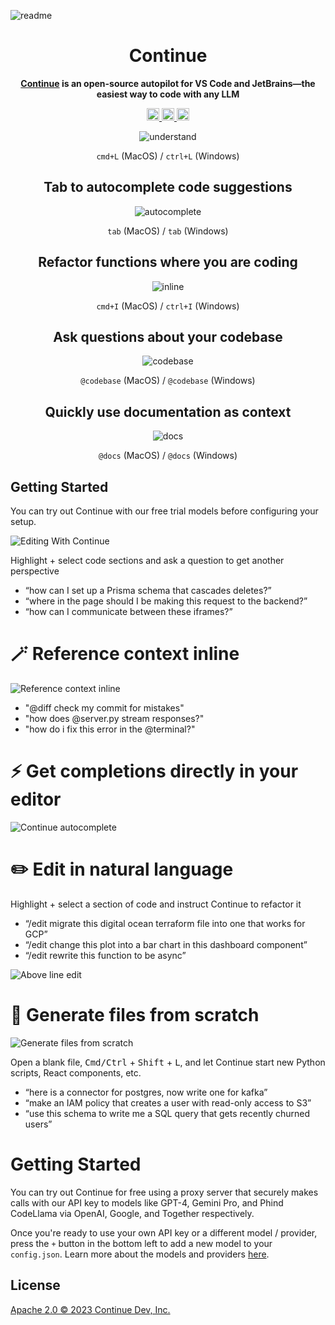 ![readme](media/readme.png)

<h1 align="center">Continue</h1>

<div align="center">

**[Continue](https://docs.continue.dev) is an open-source autopilot for VS Code and JetBrains—the easiest way to code with any LLM**

</div>

<div align="center">

<a target="_blank" href="https://opensource.org/licenses/Apache-2.0" style="background:none">
    <img src="https://img.shields.io/badge/License-Apache_2.0-blue.svg" style="height: 20px;" />
</a>
<a target="_blank" href="https://docs.continue.dev" style="background:none">
    <img src="https://img.shields.io/badge/continue_docs-%23BE1B55" style="height: 20px;" />
</a>
<a target="_blank" href="https://discord.gg/vapESyrFmJ" style="background:none">
    <img src="https://img.shields.io/badge/discord-join-continue.svg?labelColor=191937&color=6F6FF7&logo=discord" style="height: 20px;" />
</a>

![understand](docs/static/img/understand.gif)

`cmd+L` (MacOS) / `ctrl+L` (Windows)

## Tab to autocomplete code suggestions

![autocomplete](docs/static/img/autocomplete.gif)

`tab` (MacOS) / `tab` (Windows)

## Refactor functions where you are coding

![inline](docs/static/img/inline.gif)

`cmd+I` (MacOS) / `ctrl+I` (Windows)

## Ask questions about your codebase

![codebase](docs/static/img/codebase.gif)

`@codebase` (MacOS) / `@codebase` (Windows)

## Quickly use documentation as context

![docs](docs/static/img/docs.gif)

`@docs` (MacOS) / `@docs` (Windows)

</div>

## Getting Started

You can try out Continue with our free trial models before configuring your setup.

![Editing With Continue](media/readme.gif)

Highlight + select code sections and ask a question to get another perspective

- “how can I set up a Prisma schema that cascades deletes?”
- “where in the page should I be making this request to the backend?”
- “how can I communicate between these iframes?”

# 🪄 Reference context inline

![Reference context inline](media/image.gif)

- "@diff check my commit for mistakes"
- "how does @server.py stream responses?"
- "how do i fix this error in the @terminal?"

# ⚡️ Get completions directly in your editor

![Continue autocomplete](media/autocomplete.gif)

# ✏️ Edit in natural language

Highlight + select a section of code and instruct Continue to refactor it

- “/edit migrate this digital ocean terraform file into one that works for GCP”
- “/edit change this plot into a bar chart in this dashboard component”
- “/edit rewrite this function to be async”

![Above line edit](media/above-line-edit.gif)

# 🚀 Generate files from scratch

![Generate files from scratch](media/scratch.gif)

Open a blank file, <kbd>Cmd/Ctrl</kbd> + <kbd>Shift</kbd> + <kbd>L</kbd>, and let Continue start new Python scripts, React components, etc.

- “here is a connector for postgres, now write one for kafka”
- “make an IAM policy that creates a user with read-only access to S3”
- “use this schema to write me a SQL query that gets recently churned users”

# Getting Started

You can try out Continue for free using a proxy server that securely makes calls with our API key to models like GPT-4, Gemini Pro, and Phind CodeLlama via OpenAI, Google, and Together respectively.

Once you're ready to use your own API key or a different model / provider, press the `+` button in the bottom left to add a new model to your `config.json`. Learn more about the models and providers [here](https://docs.continue.dev/model-setup/overview).

## License

[Apache 2.0 © 2023 Continue Dev, Inc.](./LICENSE)
